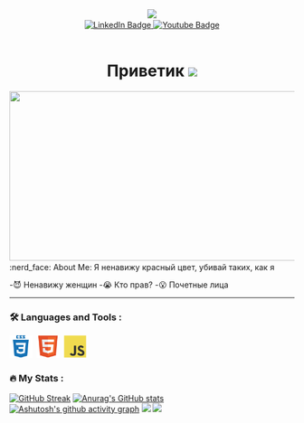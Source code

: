 <div id="header" align="center">
 <img src="https://psv4.userapi.com/c532036/u19641161/docs/d1/6c5cc4ba58d4/eto_baza.gif?extra=yAkpQbFXp2QcsOO4rBu65XXlCiVtGYpsiIREJ2_Yz1xU7Pxk2Ewy07AiMuCM_O8UTdKWNNpFvkoy5zx9Aft8_rnem3YkZsBZszulyROKE-YCXhz08ba-3S_dkot2KTwqVsvNbO_32BkmXTbm5JzcXULOtA" width="100"/>
</div>

<div id="badges" align="center">
  <a href="your-linkedin-URL">
    <img src="https://img.shields.io/badge/LinkedIn-blue?style=for-the-badge&logo=linkedin&logoColor=white" alt="LinkedIn Badge"/>
  </a>
  <a href="your-youtube-URL">
    <img src="https://img.shields.io/badge/YouTube-red?style=for-the-badge&logo=youtube&logoColor=white" alt="Youtube Badge"/>
  </a>
</div>

<div id="viewprof" align="center">
  <img src="https://komarev.com/ghpvc/?username=leftth3emd3ad&style=flat-square&color=blue" alt=""/>
</div>
<div id="heythere" align="center">
  <h1>
  Приветик
  <img src="https://media.giphy.com/media/hvRJCLFzcasrR4ia7z/giphy.gif" width="30px"/>
</h1>
</div>

<div align="center">
  <img src="https://sun1-93.userapi.com/c534536/u382434012/docs/d31/8d9a0561957c/uberchmo.gif?extra=i0mXqdwCtl7VrabrVXy_gWWDzE-U3Y3tJ7_1JXdQnGS4ILPfJ1ReG3Ynd2EDf4oIrqoIl6rf4DL0ZY5-vjSmiqjaPFc1__N5HaeOKGT6Ld2ZkIR4knUhdewf0IY4rwNONrGfsQx60eWv-rBvkuyu6Slqww" width="600" height="300"/>
</div>

</div>
:nerd_face: About Me: Я ненавижу красный цвет, убивай таких, как я


-:smiling_imp: Ненавижу женщин
-:sob: Кто прав?
-:open_mouth: Почетные лица

---
### :hammer_and_wrench: Languages and Tools :
  <img src="https://github.com/devicons/devicon/blob/master/icons/css3/css3-plain-wordmark.svg"  title="CSS3" alt="CSS" width="40" height="40"/>&nbsp;
  <img src="https://github.com/devicons/devicon/blob/master/icons/html5/html5-original.svg" title="HTML5" alt="HTML" width="40" height="40"/>&nbsp;
  <img src="https://github.com/devicons/devicon/blob/master/icons/javascript/javascript-original.svg" title="JavaScript" alt="JavaScript" width="40" height="40"/>&nbsp;

### :fire: My Stats :

[![GitHub Streak](http://github-readme-streak-stats.herokuapp.com?user=leftth3emd3ad&theme=radical&hide_border=true&locale=ru&date_format=M%20j%5B%2C%20Y%5D&background=443EFF)](https://git.io/streak-stats)
[![Anurag's GitHub stats](https://github-readme-stats.vercel.app/api?username=leftth3emd3ad)](https://github.com/leftth3emd3ad/github-readme-stats)
[![Ashutosh's github activity graph](https://activity-graph.herokuapp.com/graph?username=leftth3emd3ad)](https://github.com/leftth3emd3ad/github-readme-activity-graph)
![](https://github-profile-summary-cards.vercel.app/api/cards/repos-per-language?username=leftth3emd3ad&theme=solarized_dark)
![](https://github-profile-summary-cards.vercel.app/api/cards/most-commit-language?username=leftth3emd3ad&theme=solarized_dark)
